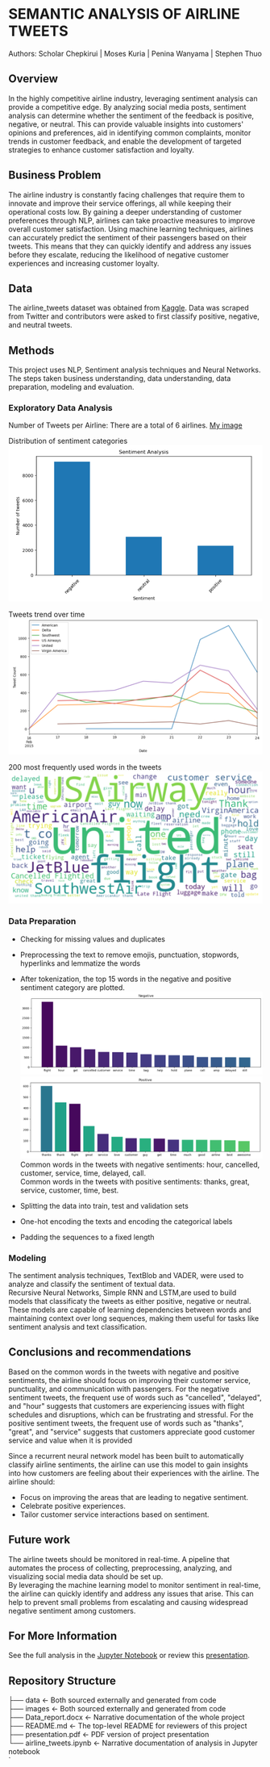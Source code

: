 # SEMANTIC ANALYSIS OF AIRLINE TWEETS

Authors: Scholar Chepkirui | Moses Kuria | Penina Wanyama | Stephen Thuo

## Overview
In the highly competitive airline industry, leveraging sentiment analysis can provide a competitive edge. By analyzing social media posts, sentiment analysis can determine whether the sentiment of the feedback is positive, negative, or neutral. This can provide valuable insights into customers' opinions and preferences, aid in identifying common complaints, monitor trends in customer feedback, and enable the development of targeted strategies to enhance customer satisfaction and loyalty.  

## Business Problem

The airline industry is constantly facing challenges that require them to innovate and improve their service offerings, all while keeping their operational costs low. By gaining a deeper understanding of customer preferences through NLP, airlines can take proactive measures to improve overall customer satisfaction. Using machine learning techniques, airlines can accurately predict the sentiment of their passengers based on their tweets. This means that they can quickly identify and address any issues before they escalate, reducing the likelihood of negative customer experiences and increasing customer loyalty.


## Data
The airline_tweets dataset was obtained from [Kaggle](https://www.kaggle.com/datasets/crowdflower/twitter-airline-sentiment). Data was scraped from Twitter and contributors were asked to first classify positive, negative, and neutral tweets.


## Methods
This project uses NLP, Sentiment analysis techniques and Neural Networks. The steps taken business understanding, data understanding, data preparation, modeling and evaluation.

### Exploratory Data Analysis
Number of Tweets per Airline: There are a total of 6 airlines.
[My image](images/airline.png)

Distribution of sentiment categories
![My image](images/categories.png)

Tweets trend over time
![My image](images/trend.png)

200 most frequently used words in the tweets
![My image](images/word_cloud.png)

### Data Preparation
- Checking for missing values and duplicates
- Preprocessing the text to remove emojis, punctuation, stopwords, hyperlinks and lemmatize the words<br>
- After tokenization, the top 15 words in the negative and positive sentiment category are plotted.
![My image](images/negative.png)
![My image](images/positive.png)
Common words in the tweets with negative sentiments: hour, cancelled, customer, service, time, delayed, call. <br>
Common words in the tweets with positive sentiments: thanks, great, service, customer, time, best.

- Splitting the data into train, test and validation sets
- One-hot encoding the texts and encoding the categorical labels
- Padding the sequences to a fixed length

### Modeling
The sentiment analysis techniques, TextBlob and VADER, were used to analyze and classify the sentiment of textual data.<br>
Recursive Neural Networks, Simple RNN and LSTM,are used to build models that classificaty the tweets as either positive, negative or neutral. These models are capable of learning dependencies between words and maintaining context over long sequences, making them useful for tasks like sentiment analysis and text classification. 


## Conclusions and recommendations
Based on the common words in the tweets with negative and positive sentiments, the airline should focus on improving their customer service, punctuality, and communication with passengers.
For the negative sentiment tweets, the frequent use of words such as "cancelled", "delayed", and "hour" suggests that customers are experiencing issues with flight schedules and disruptions, which can be frustrating and stressful. 
For the positive sentiment tweets, the frequent use of words such as "thanks", "great", and "service" suggests that customers appreciate good customer service and value when it is provided

Since a recurrent neural network model has been built to automatically classify airline sentiments, the airline can use this model to gain insights into how customers are feeling about their experiences with the airline. The airline should:
- Focus on improving the areas that are leading to negative sentiment.
- Celebrate positive experiences.
- Tailor customer service interactions based on sentiment.


## Future work
The airline tweets should be monitored in real-time. A pipeline that automates the process of collecting, preprocessing, analyzing, and visualizing social media data should be set up. <br>
By leveraging the machine learning model to monitor sentiment in real-time, the airline can quickly identify and address any issues that arise. This can help to prevent small problems from escalating and causing widespread negative sentiment among customers.

##  For More Information
See the full analysis in the [Jupyter Notebook](https://github.com/Scholarchep/semantic-analysis-of-airline-tweets/blob/main/airline_tweets.ipynb) or review this [presentation](https://github.com/Scholarchep/King-County-housing-price-predictions/blob/main/presentation.pdf).

## Repository Structure
 
├── data                                      <- Both sourced externally and generated from code <br>
├── images                                    <- Both sourced externally and generated from code <br>
├── Data_report.docx                          <- Narrative documentation of the whole project <br>
├── README.md                                 <- The top-level README for reviewers of this project <br>
├── presentation.pdf                          <- PDF version of project presentation <br>
└── airline_tweets.ipynb                      <- Narrative documentation of analysis in Jupyter notebook <br>
`


